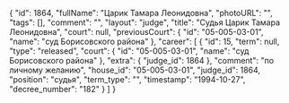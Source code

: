 {
    "id": 1864,
    "fullName": "Царик Тамара Леонидовна",
    "photoURL": "",
    "tags": [],
    "comment": "",
    "layout": "judge",
    "title": "Судья Царик Тамара Леонидовна",
    "court": null,
    "previousCourt": {
        "id": "05-005-03-01",
        "name": "суд Борисовского района"
    },
    "career": [
        {
            "id": 15,
            "term": null,
            "type": "released",
            "court": {
                "id": "05-005-03-01",
                "name": "суд Борисовского района"
            },
            "extra": {
                "judge_id": 1864
            },
            "comment": "по личному желанию",
            "house_id": "05-005-03-01",
            "judge_id": 1864,
            "position": "судья",
            "term_type": "",
            "timestamp": "1994-10-27",
            "decree_number": "182"
        }
    ]
}